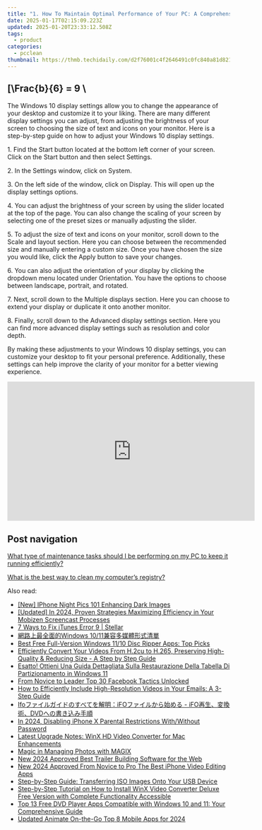 ```yaml
---
title: "1. How To Maintain Optimal Performance of Your PC: A Comprehensive Guide - YL Computing Solutions"
date: 2025-01-17T02:15:09.223Z
updated: 2025-01-20T23:33:12.508Z
tags:
  - product
categories:
  - pcclean
thumbnail: https://thmb.techidaily.com/d2f76001c4f2646491c0fc840a81d8218602e492050e0d16896d960da5c49a16.png
---
```


## \[\Frac{b}{6} = 9 \

The Windows 10 display settings allow you to change the appearance of your desktop and customize it to your liking. There are many different display settings you can adjust, from adjusting the brightness of your screen to choosing the size of text and icons on your monitor. Here is a step-by-step guide on how to adjust your Windows 10 display settings. 

1\. Find the Start button located at the bottom left corner of your screen. Click on the Start button and then select Settings.

2\. In the Settings window, click on System.

3\. On the left side of the window, click on Display. This will open up the display settings options. 

4\. You can adjust the brightness of your screen by using the slider located at the top of the page. You can also change the scaling of your screen by selecting one of the preset sizes or manually adjusting the slider.

5\. To adjust the size of text and icons on your monitor, scroll down to the Scale and layout section. Here you can choose between the recommended size and manually entering a custom size. Once you have chosen the size you would like, click the Apply button to save your changes.

6\. You can also adjust the orientation of your display by clicking the dropdown menu located under Orientation. You have the options to choose between landscape, portrait, and rotated.

7\. Next, scroll down to the Multiple displays section. Here you can choose to extend your display or duplicate it onto another monitor.

8\. Finally, scroll down to the Advanced display settings section. Here you can find more advanced display settings such as resolution and color depth. 

By making these adjustments to your Windows 10 display settings, you can customize your desktop to fit your personal preference. Additionally, these settings can help improve the clarity of your monitor for a better viewing experience.

<!-- affiliate ads begin -->
<iframe width="560" height="315" src="https://www.youtube.com/embed/VxFUhesNCKo?si=Ti0ui6DXYP12sjSs" title="YouTube video player" frameborder="0" allow="accelerometer; autoplay; clipboard-write; encrypted-media; gyroscope; picture-in-picture; web-share" referrerpolicy="strict-origin-when-cross-origin" allowfullscreen></iframe>
<!-- affiliate ads end -->

## Post navigation

[What type of maintenance tasks should I be performing on my PC to keep it running efficiently?](https://tools.techidaily.com/pcclean/products/)

[What is the best way to clean my computer’s registry?](https://tools.techidaily.com/pcclean/products/)

<ins class="adsbygoogle"
     style="display:block"
     data-ad-format="autorelaxed"
     data-ad-client="ca-pub-7571918770474297"
     data-ad-slot="1223367746"></ins>

<ins class="adsbygoogle"
     style="display:block"
     data-ad-client="ca-pub-7571918770474297"
     data-ad-slot="8358498916"
     data-ad-format="auto"
     data-full-width-responsive="true"></ins>

<span class="atpl-alsoreadstyle">Also read:</span>
<div><ul>
<li><a href="https://fox-links.techidaily.com/new-iphone-night-pics-101-enhancing-dark-images/"><u>[New] IPhone Night Pics 101 Enhancing Dark Images</u></a></li>
<li><a href="https://remote-screen-capture.techidaily.com/updated-in-2024-proven-strategies-maximizing-efficiency-in-your-mobizen-screencast-processes/"><u>[Updated] In 2024, Proven Strategies Maximizing Efficiency in Your Mobizen Screencast Processes</u></a></li>
<li><a href="https://phone-solutions.techidaily.com/7-ways-to-fix-itunes-error-9-stellar-by-stellar-data-recovery-ios-iphone-data-recovery/"><u>7 Ways to Fix iTunes Error 9 | Stellar</u></a></li>
<li><a href="https://discover-amazing.techidaily.com/1725290286675-windows-1011/"><u>網路上最全面的Windows 10/11兼容多媒體形式清單</u></a></li>
<li><a href="https://discover-amazing.techidaily.com/best-free-full-version-windows-1110-disc-ripper-apps-top-picks/"><u>Best Free Full-Version Windows 11/10 Disc Ripper Apps: Top Picks</u></a></li>
<li><a href="https://discover-amazing.techidaily.com/efficiently-convert-your-videos-from-h2cu-to-h265-preserving-high-quality-and-reducing-size-a-step-by-step-guide/"><u>Efficiently Convert Your Videos From H.2cu to H.265, Preserving High-Quality & Reducing Size - A Step by Step Guide</u></a></li>
<li><a href="https://discover-exceptional.techidaily.com/esatto-ottieni-una-guida-dettagliata-sulla-restaurazione-della-tabella-di-partizionamento-in-windows-11/"><u>Esatto! Ottieni Una Guida Dettagliata Sulla Restaurazione Della Tabella Di Partizionamento in Windows 11</u></a></li>
<li><a href="https://facebook-video-content.techidaily.com/from-novice-to-leader-top-30-facebook-tactics-unlocked/"><u>From Novice to Leader Top 30 Facebook Tactics Unlocked</u></a></li>
<li><a href="https://discover-amazing.techidaily.com/how-to-efficiently-include-high-resolution-videos-in-your-emails-a-3-step-guide/"><u>How to Efficiently Include High-Resolution Videos in Your Emails: A 3-Step Guide</u></a></li>
<li><a href="https://discover-amazing.techidaily.com/ifoifo-ifodvd/"><u>Ifoファイルガイドのすべてを解明：iFOファイルから始める - iFO再生、変換術、DVDへの書き込み手順</u></a></li>
<li><a href="https://ios-unlock.techidaily.com/in-2024-disabling-iphone-x-parental-restrictions-withwithout-password-by-drfone-ios/"><u>In 2024, Disabling iPhone X Parental Restrictions With/Without Password</u></a></li>
<li><a href="https://discover-amazing.techidaily.com/latest-upgrade-notes-winx-hd-video-converter-for-mac-enhancements/"><u>Latest Upgrade Notes: WinX HD Video Converter for Mac Enhancements</u></a></li>
<li><a href="https://extra-hints.techidaily.com/magic-in-managing-photos-with-magix/"><u>Magic in Managing Photos with MAGIX</u></a></li>
<li><a href="https://smart-video-editing.techidaily.com/new-2024-approved-best-trailer-building-software-for-the-web/"><u>New 2024 Approved Best Trailer Building Software for the Web</u></a></li>
<li><a href="https://video-content-creator.techidaily.com/new-2024-approved-from-novice-to-pro-the-best-iphone-video-editing-apps/"><u>New 2024 Approved From Novice to Pro The Best iPhone Video Editing Apps</u></a></li>
<li><a href="https://discover-amazing.techidaily.com/step-by-step-guide-transferring-iso-images-onto-your-usb-device/"><u>Step-by-Step Guide: Transferring ISO Images Onto Your USB Device</u></a></li>
<li><a href="https://discover-amazing.techidaily.com/step-by-step-tutorial-on-how-to-install-winx-video-converter-deluxe-free-version-with-complete-functionality-accessible/"><u>Step-by-Step Tutorial on How to Install WinX Video Converter Deluxe Free Version with Complete Functionality Accessible</u></a></li>
<li><a href="https://discover-amazing.techidaily.com/top-13-free-dvd-player-apps-compatible-with-windows-10-and-11-your-comprehensive-guide/"><u>Top 13 Free DVD Player Apps Compatible with Windows 10 and 11: Your Comprehensive Guide</u></a></li>
<li><a href="https://smart-video-editing.techidaily.com/updated-animate-on-the-go-top-8-mobile-apps-for-2024/"><u>Updated Animate On-the-Go Top 8 Mobile Apps for 2024</u></a></li>
</ul></div>

